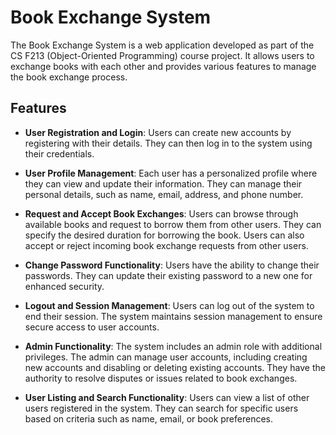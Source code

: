 # Book Exchange System

The Book Exchange System is a web application developed as part of the CS F213 (Object-Oriented Programming) course project. It allows users to exchange books with each other and provides various features to manage the book exchange process.

## Features

- **User Registration and Login**: Users can create new accounts by registering with their details. They can then log in to the system using their credentials.

- **User Profile Management**: Each user has a personalized profile where they can view and update their information. They can manage their personal details, such as name, email, address, and phone number.

- **Request and Accept Book Exchanges**: Users can browse through available books and request to borrow them from other users. They can specify the desired duration for borrowing the book. Users can also accept or reject incoming book exchange requests from other users.

- **Change Password Functionality**: Users have the ability to change their passwords. They can update their existing password to a new one for enhanced security.

- **Logout and Session Management**: Users can log out of the system to end their session. The system maintains session management to ensure secure access to user accounts.

- **Admin Functionality**: The system includes an admin role with additional privileges. The admin can manage user accounts, including creating new accounts and disabling or deleting existing accounts. They have the authority to resolve disputes or issues related to book exchanges.

- **User Listing and Search Functionality**: Users can view a list of other users registered in the system. They can search for specific users based on criteria such as name, email, or book preferences.
